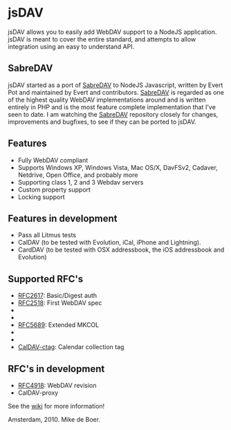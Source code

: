 jsDAV
=======

jsDAV allows you to easily add WebDAV support to a NodeJS application.
jsDAV is meant to cover the entire standard, and attempts to allow integration using an easy to understand API.

SabreDAV
--------
jsDAV started as a port of [SabreDAV] to NodeJS Javascript, written by Evert Pot
and maintained by Evert and contributors.
[SabreDAV] is regarded as one of the highest quality WebDAV implementations around
and is written entirely in PHP and is the most feature complete implementation
that I've seen to date. I am watching the [SabreDAV] repository closely for changes,
improvements and bugfixes, to see if they can be ported to jsDAV.

Features
--------

 * Fully WebDAV compliant
 * Supports Windows XP, Windows Vista, Mac OS/X, DavFSv2, Cadaver, Netdrive, Open Office, and probably more
 * Supporting class 1, 2 and 3 Webdav servers
 * Custom property support
 * Locking support

Features in development
-----------------------

 * Pass all Litmus tests
 * CalDAV (to be tested with Evolution, iCal, iPhone and Lightning).
 * CardDAV (to be tested with OSX addressbook, the iOS addressbook and Evolution)

Supported RFC's
---------------

 * [RFC2617]: Basic/Digest auth
 * [RFC2518]: First WebDAV spec
 * [RFC4709]: [DavMount]
 * [RFC5397]: current-user-principal
 * [RFC5689]: Extended MKCOL
 * [RFC3744]: ACL (experimental, incomplete)
 * [RFC4791]: CalDAV (experimental, incomplete)
 * [CalDAV-ctag]: Calendar collection tag

RFC's in development
--------------------

 * [RFC4918]: WebDAV revision
 * CalDAV-proxy

[SabreDAV]: http://code.google.com/p/sabredav/
[RFC2617]: http://www.ietf.org/rfc/rfc2617.txt
[RFC2518]: http://www.ietf.org/rfc/rfc2518.txt
[RFC3744]: http://www.ietf.org/rfc/rfc3744.txt
[RFC4709]: http://www.ietf.org/rfc/rfc4709.txt
[DavMount]: http://code.google.com/p/sabredav/wiki/DavMount
[RFC4791]: http://www.ietf.org/rfc/rfc4791.txt
[RFC4918]: http://www.ietf.org/rfc/rfc4918.txt
[RFC5397]: http://www.ietf.org/rfc/rfc5689.txt
[RFC5689]: http://www.ietf.org/rfc/rfc5689.txt
[CalDAV-ctag]: http://svn.calendarserver.org/repository/calendarserver/CalendarServer/trunk/doc/Extensions/caldav-ctag.txt

See the [wiki](https://github.com/mikedeboer/jsDAV/wiki) for more information!


Amsterdam, 2010. Mike de Boer.
